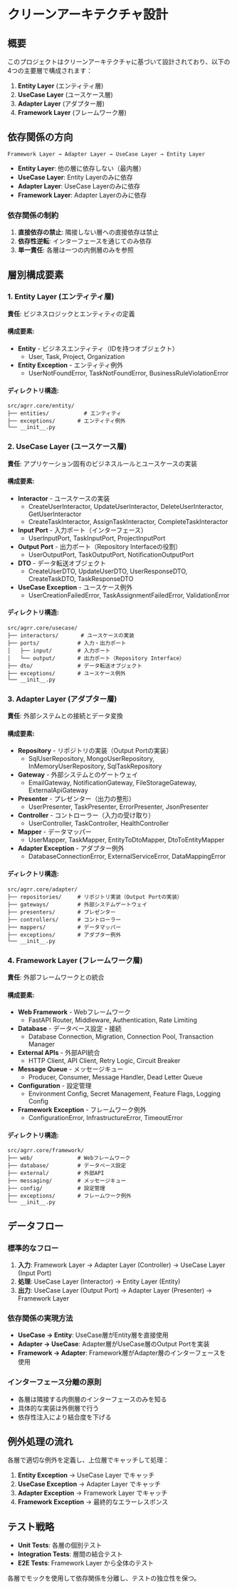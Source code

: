 # クリーンアーキテクチャ設計

## 概要

このプロジェクトはクリーンアーキテクチャに基づいて設計されており、以下の4つの主要層で構成されます：

1. **Entity Layer** (エンティティ層)
2. **UseCase Layer** (ユースケース層) 
3. **Adapter Layer** (アダプター層)
4. **Framework Layer** (フレームワーク層)

## 依存関係の方向

```
Framework Layer → Adapter Layer → UseCase Layer → Entity Layer
```

- **Entity Layer**: 他の層に依存しない（最内層）
- **UseCase Layer**: Entity Layerのみに依存
- **Adapter Layer**: UseCase Layerのみに依存
- **Framework Layer**: Adapter Layerのみに依存

### 依存関係の制約
1. **直接依存の禁止**: 隣接しない層への直接依存は禁止
2. **依存性逆転**: インターフェースを通じてのみ依存
3. **単一責任**: 各層は一つの内側層のみを参照

## 層別構成要素

### 1. Entity Layer (エンティティ層)
**責任**: ビジネスロジックとエンティティの定義

#### 構成要素:
- **Entity** - ビジネスエンティティ（IDを持つオブジェクト）
  - User, Task, Project, Organization
- **Entity Exception** - エンティティ例外
  - UserNotFoundError, TaskNotFoundError, BusinessRuleViolationError

#### ディレクトリ構造:
```
src/agrr.core/entity/
├── entities/           # エンティティ
├── exceptions/       # エンティティ例外
└── __init__.py
```

### 2. UseCase Layer (ユースケース層)
**責任**: アプリケーション固有のビジネスルールとユースケースの実装

#### 構成要素:
- **Interactor** - ユースケースの実装
  - CreateUserInteractor, UpdateUserInteractor, DeleteUserInteractor, GetUserInteractor
  - CreateTaskInteractor, AssignTaskInteractor, CompleteTaskInteractor
- **Input Port** - 入力ポート（インターフェース）
  - UserInputPort, TaskInputPort, ProjectInputPort
- **Output Port** - 出力ポート（Repository Interfaceの役割）
  - UserOutputPort, TaskOutputPort, NotificationOutputPort
- **DTO** - データ転送オブジェクト
  - CreateUserDTO, UpdateUserDTO, UserResponseDTO, CreateTaskDTO, TaskResponseDTO
- **UseCase Exception** - ユースケース例外
  - UserCreationFailedError, TaskAssignmentFailedError, ValidationError

#### ディレクトリ構造:
```
src/agrr.core/usecase/
├── interactors/       # ユースケースの実装
├── ports/            # 入力・出力ポート
│   ├── input/        # 入力ポート
│   └── output/       # 出力ポート（Repository Interface）
├── dto/              # データ転送オブジェクト
├── exceptions/       # ユースケース例外
└── __init__.py
```

### 3. Adapter Layer (アダプター層)
**責任**: 外部システムとの接続とデータ変換

#### 構成要素:
- **Repository** - リポジトリの実装（Output Portの実装）
  - SqlUserRepository, MongoUserRepository, InMemoryUserRepository, SqlTaskRepository
- **Gateway** - 外部システムとのゲートウェイ
  - EmailGateway, NotificationGateway, FileStorageGateway, ExternalApiGateway
- **Presenter** - プレゼンター（出力の整形）
  - UserPresenter, TaskPresenter, ErrorPresenter, JsonPresenter
- **Controller** - コントローラー（入力の受け取り）
  - UserController, TaskController, HealthController
- **Mapper** - データマッパー
  - UserMapper, TaskMapper, EntityToDtoMapper, DtoToEntityMapper
- **Adapter Exception** - アダプター例外
  - DatabaseConnectionError, ExternalServiceError, DataMappingError

#### ディレクトリ構造:
```
src/agrr.core/adapter/
├── repositories/     # リポジトリ実装（Output Portの実装）
├── gateways/         # 外部システムゲートウェイ
├── presenters/       # プレゼンター
├── controllers/      # コントローラー
├── mappers/          # データマッパー
├── exceptions/       # アダプター例外
└── __init__.py
```

### 4. Framework Layer (フレームワーク層)
**責任**: 外部フレームワークとの統合

#### 構成要素:
- **Web Framework** - Webフレームワーク
  - FastAPI Router, Middleware, Authentication, Rate Limiting
- **Database** - データベース設定・接続
  - Database Connection, Migration, Connection Pool, Transaction Manager
- **External APIs** - 外部API統合
  - HTTP Client, API Client, Retry Logic, Circuit Breaker
- **Message Queue** - メッセージキュー
  - Producer, Consumer, Message Handler, Dead Letter Queue
- **Configuration** - 設定管理
  - Environment Config, Secret Management, Feature Flags, Logging Config
- **Framework Exception** - フレームワーク例外
  - ConfigurationError, InfrastructureError, TimeoutError

#### ディレクトリ構造:
```
src/agrr.core/framework/
├── web/              # Webフレームワーク
├── database/         # データベース設定
├── external/         # 外部API
├── messaging/        # メッセージキュー
├── config/           # 設定管理
├── exceptions/       # フレームワーク例外
└── __init__.py
```

## データフロー

### 標準的なフロー
1. **入力**: Framework Layer → Adapter Layer (Controller) → UseCase Layer (Input Port)
2. **処理**: UseCase Layer (Interactor) → Entity Layer (Entity)
3. **出力**: UseCase Layer (Output Port) → Adapter Layer (Presenter) → Framework Layer

### 依存関係の実現方法
- **UseCase → Entity**: UseCase層がEntity層を直接使用
- **Adapter → UseCase**: Adapter層がUseCase層のOutput Portを実装
- **Framework → Adapter**: Framework層がAdapter層のインターフェースを使用

### インターフェース分離の原則
- 各層は隣接する内側層のインターフェースのみを知る
- 具体的な実装は外側層で行う
- 依存性注入により結合度を下げる

## 例外処理の流れ

各層で適切な例外を定義し、上位層でキャッチして処理：

1. **Entity Exception** → UseCase Layer でキャッチ
2. **UseCase Exception** → Adapter Layer でキャッチ  
3. **Adapter Exception** → Framework Layer でキャッチ
4. **Framework Exception** → 最終的なエラーレスポンス

## テスト戦略

- **Unit Tests**: 各層の個別テスト
- **Integration Tests**: 層間の結合テスト
- **E2E Tests**: Framework Layer から全体のテスト

各層でモックを使用して依存関係を分離し、テストの独立性を保つ。
